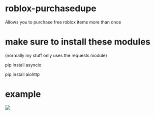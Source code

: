 # roblox-purchasedupe
Allows you to purchase free roblox items more than once

# make sure to install these modules
(normally my stuff only uses the requests module)

pip install asyncio

pip install aiohttp

# example

![](https://media.discordapp.net/attachments/528005410192490556/804045658733412442/unknown.png?width=559&height=676)
